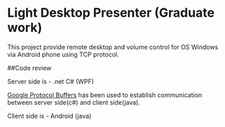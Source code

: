 Light Desktop Presenter (Graduate work)
=====================

This project provide remote desktop and volume control for OS Windows via Android phone using TCP protocol.

##Code review

Server side is - .net C# (WPF)

[Google Protocol Buffers](https://developers.google.com/protocol-buffers/?hl=en) has been used to establish communication between server side(c#) and client side(java).

Client side is - Android (java)
